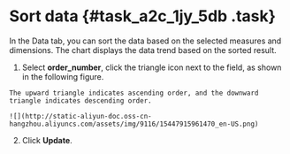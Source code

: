 # Sort data {#task_a2c_1jy_5db .task}

In the Data tab, you can sort the data based on the selected measures and dimensions. The chart displays the data trend based on the sorted result.

1.   Select **order\_number**, click the triangle icon next to the field, as shown in the following figure. 

    The upward triangle indicates ascending order, and the downward triangle indicates descending order.

    ![](http://static-aliyun-doc.oss-cn-hangzhou.aliyuncs.com/assets/img/9116/15447915961470_en-US.png)

2.  Click **Update**. 

